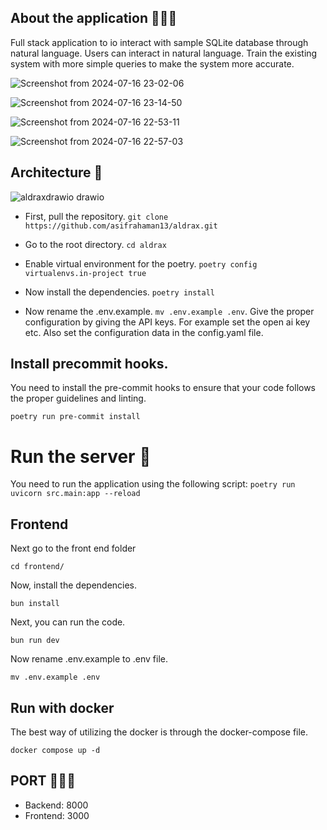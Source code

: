 ## About the application 👨🏻‍🚀

Full stack application to io interact with sample SQLite database through natural language. Users can interact in natural language. Train the existing system with more simple queries to make the system more accurate.

![Screenshot from 2024-07-16 23-02-06](https://github.com/user-attachments/assets/73b40d29-56db-4e78-b8ee-a591cc709b3f)

![Screenshot from 2024-07-16 23-14-50](https://github.com/user-attachments/assets/e74fcef3-0c26-48cb-8997-b9eb8206f76a)

![Screenshot from 2024-07-16 22-53-11](https://github.com/user-attachments/assets/c1b850be-3112-4bcb-91ff-a91c342100f3)

![Screenshot from 2024-07-16 22-57-03](https://github.com/user-attachments/assets/b81f25b0-ea4f-466a-9bf5-9a4aa16a15ec)


## Architecture 🚀

![aldraxdrawio drawio](https://github.com/user-attachments/assets/69499ac4-5736-46a6-ae74-4ba6b786b6b3)


- First, pull the repository. `git clone https://github.com/asifrahaman13/aldrax.git`

- Go to the root directory. `cd aldrax`

- Enable virtual environment for the poetry. `poetry config virtualenvs.in-project true`

- Now install the dependencies. `poetry install`

- Now rename the .env.example. `mv .env.example .env`.  Give the proper configuration by giving the API keys. For example set the open ai key etc. Also set the configuration data in the config.yaml file.

## Install precommit hooks.

You need to install the pre-commit hooks to ensure that your code follows the proper guidelines and linting.

 `poetry run pre-commit install`

# Run the server 🚀
You need to run the application using the following script: `poetry run uvicorn src.main:app --reload`

## Frontend

Next go to the front end folder 

`cd frontend/`

Now, install the dependencies.

`bun install`

Next, you can run the code.

`bun run dev`

Now rename .env.example to .env file.

`mv .env.example .env`


## Run with docker

The best way of utilizing the docker is through the docker-compose file.

`docker compose up -d`


## PORT 👨🏻‍🚀

- Backend: 8000
- Frontend: 3000

